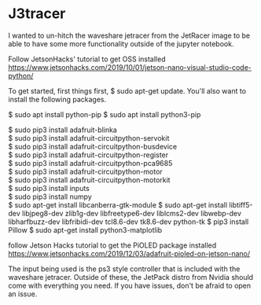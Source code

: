 # J3tracer
I wanted to un-hitch the waveshare jetracer from the JetRacer image to be able to have some more functionality outside of the jupyter notebook.

Follow JetsonHacks' tutorial to get OSS installed https://www.jetsonhacks.com/2019/10/01/jetson-nano-visual-studio-code-python/

To get started, first things first, $ sudo apt-get update. You'll also want to install the following packages.  


$ sudo apt install python-pip
$ sudo apt install python3-pip

$ sudo pip3 install adafruit-blinka  
$ sudo pip3 install adafruit-circuitpython-servokit  
$ sudo pip3 install adafruit-circuitpython-busdevice  
$ sudo pip3 install adafruit-circuitpython-register  
$ sudo pip3 install adafruit-circuitpython-pca9685  
$ sudo pip3 install adafruit-circuitpython-motor  
$ sudo pip3 install adafruit-circuitpython-motorkit  
$ sudo pip3 install inputs  
$ sudo pip3 install numpy  
$ sudo apt-get install libcanberra-gtk-module
$ sudo apt-get install libtiff5-dev libjpeg8-dev zlib1g-dev
libfreetype6-dev liblcms2-dev libwebp-dev libharfbuzz-dev libfribidi-dev
tcl8.6-dev tk8.6-dev python-tk
$ pip3 install Pillow
$ sudo apt-get install python3-matplotlib

follow Jetson Hacks tutorial to get the PiOLED package installed https://www.jetsonhacks.com/2019/12/03/adafruit-pioled-on-jetson-nano/

The input being used is the ps3 style controller that is included with the waveshare jetracer. Outside of these, the JetPack distro from Nvidia should come with everything you need. If you have issues, don't be afraid to open an issue.
